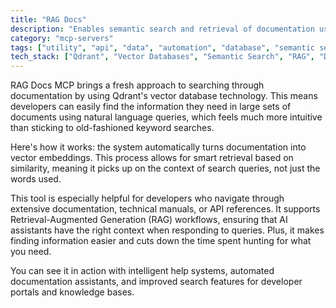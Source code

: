 ```yaml
---
title: "RAG Docs"
description: "Enables semantic search and retrieval of documentation using Qdrant vector database for efficient access to large document collections."
category: "mcp-servers"
tags: ["utility", "api", "data", "automation", "database", "semantic search", "vector embeddings", "RAG workflows"]
tech_stack: ["Qdrant", "Vector Databases", "Semantic Search", "RAG", "Documentation Systems", "Natural Language Processing"]
---
```


RAG Docs MCP brings a fresh approach to searching through documentation by using Qdrant's vector database technology. This means developers can easily find the information they need in large sets of documents using natural language queries, which feels much more intuitive than sticking to old-fashioned keyword searches.

Here's how it works: the system automatically turns documentation into vector embeddings. This process allows for smart retrieval based on similarity, meaning it picks up on the context of search queries, not just the words used.

This tool is especially helpful for developers who navigate through extensive documentation, technical manuals, or API references. It supports Retrieval-Augmented Generation (RAG) workflows, ensuring that AI assistants have the right context when responding to queries. Plus, it makes finding information easier and cuts down the time spent hunting for what you need.

You can see it in action with intelligent help systems, automated documentation assistants, and improved search features for developer portals and knowledge bases.
